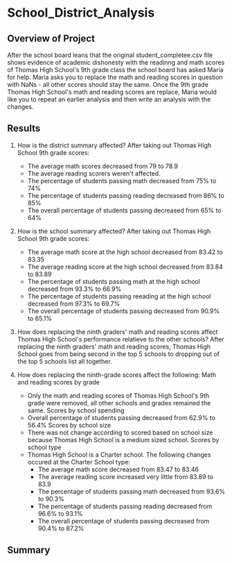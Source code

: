 # School_District_Analysis

## Overview of Project
After the school board leans that the original student_completee.csv file shows evidence of academic dishonesty with the readinng and math scores of Thomas High School's 9th grade class the school board has asked Maria for help. Maria asks you to replace the math and reading scores in question with NaNs - all other scores should stay the same. Once the 9th grade Thomas High School's math and reading scores are replace, Maria would like you to repeat an earlier analysis and then write an analysis with the changes. 

## Results
1. How is the district summary affected?
After taking out Thomas High School 9th grade scores:
   - The average math scores decreased from 79 to 78.9
   - The average reading scorers weren't affected. 
   - The percentage of students passing math decreased from 75% to 74%
   - The percentage of students passing reading decreased from 86% to 85%
   - The overall percentage of students passing decreased from 65% to 64%
 
2. How is the school summary affected?
After taking out Thomas High School 9th grade scores: 
   - The average math score at the high school decreased from 83.42 to 83.35
   - The average reading score at the high school decreased from 83.84 to 83.89
   - The percentage of students passing math at the high school decreased from 93.3% to 66.9%
   - The percentage of students passing reeading at the high school decreased from 97.3% to 69.7%
   - The overall percentage of students passing decreased from 90.9% to 65.1%
  
3.  How does replacing the ninth graders' math and reading scores affect Thomas High School's performance relatieve to the other schools?
After replacing the ninth graders' math and reading scores, Thomas High School goes from being second in the top 5 schools to dropping out of the top 5 schools list all together. 
  
4. How does replacing the ninth-grade scores affect the following: 
Math and reading scores by grade
   - Only the math and reading scores of Thomas High School's 9th grade were removed, all other schools and grades remained the same. 
Scores by school spending
   - Overall percentage of students passing decreased from 62.9% to 56.4%
Scores by school size
   - There was not change according to scored based on school size because Thomas High School is a medium sized school. 
Scores by school type
   - Thomas High School is a Charter school. The following changes occured at the Charter School type:
      - The average math score decreased from 83.47 to 83.46
      - The average reading score increased very little from 83.89 to 83.9
      - The percentage of students passing math decreased from 93.6% to 90.3%
      - The percentage of students passing reading decreased from 96.6% to 93.1%
      - The overall percentage of students passing decreased from 90.4% to 87.2%

## Summary

